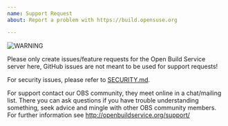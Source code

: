 ```yaml
---
name: Support Request
about: Report a problem with https://build.opensuse.org

---
```


![WARNING](https://media.giphy.com/media/Zsx8ZwmX3ajny/giphy.gif)

Please only create issues/feature requests for the Open Build Service server here, GitHub issues are not meant to be used for support requests!

For security issues, please refer to [SECURITY.md](https://github.com/openSUSE/open-build-service/blob/master/SECURITY.md).

For support contact our OBS community, they meet online in a chat/mailing list. There you can ask questions if you have trouble understanding something, seek advice and mingle with other OBS community members. For further information see http://openbuildservice.org/support/
